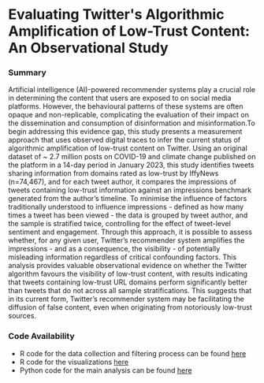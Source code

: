 # Evaluating Twitter's Algorithmic Amplification of Low-Trust Content: An Observational Study
### Summary


Artificial intelligence (AI)-powered recommender systems play a crucial role in determining the content that users are exposed to on social media platforms. However, the behavioural patterns of these systems are often opaque and non-replicable, complicating the evaluation of their impact on the dissemination and consumption of disinformation and misinformation.To begin addressing this evidence gap, this study presents a measurement approach that uses observed digital traces to infer the current status of algorithmic amplification of low-trust content on Twitter. Using an original dataset of ~ 2.7 million posts on COVID-19 and climate change published on the platform in a 14-day period in January 2023, this study identifies tweets sharing information from domains rated as low-trust by IffyNews (n=74,467), and for each tweet author, it compares the impressions of tweets containing low-trust information against an impressions benchmark generated from the author’s timeline. To minimise the influence of factors traditionally understood to influence impressions - defined as how many times a tweet has been viewed - the data is grouped by tweet author, and the sample is stratified twice, controlling for the effect of tweet-level sentiment and engagement. Through this approach, it is possible to assess whether, for any given user, Twitter’s recommender system amplifies the impressions - and as a consequence, the visibility - of potentially misleading information regardless of critical confounding factors. This analysis provides valuable observational evidence on whether the Twitter algorithm favours the visibility of low-trust content, with results indicating that tweets containing low-trust URL domains perform significantly better than tweets that do not across all sample stratifications. This suggests that in its current form, Twitter’s recommender system may be facilitating the diffusion of false content, even when originating from notoriously low-trust sources.

### Code Availability

- R code for the data collection and filtering process can be found [here](twd_data_collection.r)
- R code for the visualizations [here](twd_plots.r)
- Python code for the main analysis can be found [here](twd_main.ipynb)